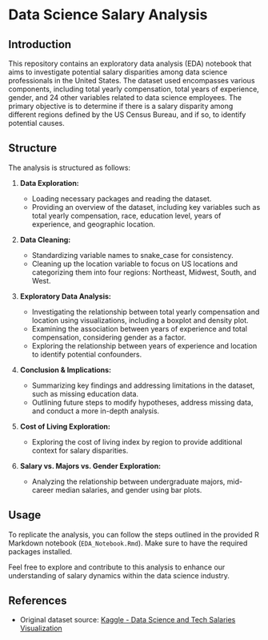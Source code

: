 # Data Science Salary Analysis

## Introduction

This repository contains an exploratory data analysis (EDA) notebook that aims to investigate potential salary disparities among data science professionals in the United States. The dataset used encompasses various components, including total yearly compensation, total years of experience, gender, and 24 other variables related to data science employees. The primary objective is to determine if there is a salary disparity among different regions defined by the US Census Bureau, and if so, to identify potential causes.

## Structure

The analysis is structured as follows:

1. **Data Exploration:**
   - Loading necessary packages and reading the dataset.
   - Providing an overview of the dataset, including key variables such as total yearly compensation, race, education level, years of experience, and geographic location.

2. **Data Cleaning:**
   - Standardizing variable names to snake_case for consistency.
   - Cleaning up the location variable to focus on US locations and categorizing them into four regions: Northeast, Midwest, South, and West.

3. **Exploratory Data Analysis:**
   - Investigating the relationship between total yearly compensation and location using visualizations, including a boxplot and density plot.
   - Examining the association between years of experience and total compensation, considering gender as a factor.
   - Exploring the relationship between years of experience and location to identify potential confounders.

4. **Conclusion & Implications:**
   - Summarizing key findings and addressing limitations in the dataset, such as missing education data.
   - Outlining future steps to modify hypotheses, address missing data, and conduct a more in-depth analysis.

5. **Cost of Living Exploration:**
   - Exploring the cost of living index by region to provide additional context for salary disparities.

6. **Salary vs. Majors vs. Gender Exploration:**
   - Analyzing the relationship between undergraduate majors, mid-career median salaries, and gender using bar plots.

## Usage

To replicate the analysis, you can follow the steps outlined in the provided R Markdown notebook (`EDA_Notebook.Rmd`). Make sure to have the required packages installed.

Feel free to explore and contribute to this analysis to enhance our understanding of salary dynamics within the data science industry.

## References

- Original dataset source: [Kaggle - Data Science and Tech Salaries Visualization](https://www.kaggle.com/code/febiec/data-science-and-tech-salaries-visualization/notebook)
